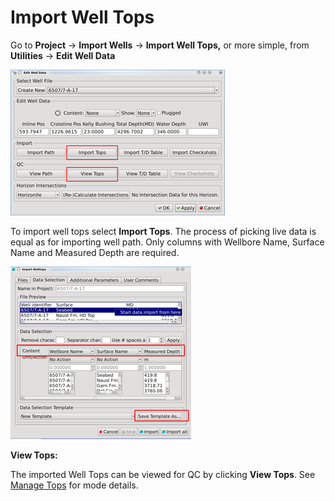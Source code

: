 # Import Well Tops

Go to **Project** → **Import Wells** → **Import Well Tops,** or more simple, from **Utilities** → **Edit Well Data**

![](../../../.gitbook/assets/013_import_well.png)

To import well tops select **Import Tops**. The process of picking live data is equal as for importing well path. Only columns with Wellbore Name, Surface Name and Measured Depth are required.

![](../../../.gitbook/assets/014_import_well.png)

**View Tops:**

The imported Well Tops can be viewed for QC by clicking **View Tops**. See [Manage Tops](../../../utilities_and_setting/manage-tops.md) for mode details.

